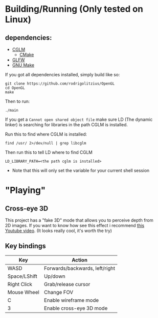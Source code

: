 # Building/Running (Only tested on Linux)
## dependencies:
- [CGLM](https://github.com/recp/cglm)
    - [CMake](https://cmake.org/)
- [GLFW](https://www.glfw.org/)
- [GNU Make](https://www.gnu.org/software/make/)

If you got all dependencies installed, simply build like so:

```
git clone https://github.com/rodrigolitzius/OpenGL
cd OpenGL
make
```

Then to run:
```
./main
```

If you get a `Cannot open shared object file` make sure LD (The dynamic linker) is searching for libraries in the path CGLM is installed.

Run this to find where CGLM is installed:
```
find /usr/ 2>/dev/null | grep libcglm
```

Then run this to tell LD where to find CGLM
```
LD_LIBRARY_PATH=<the path cglm is installed>
```
- Note that this will only set the variable for your current shell session

# "Playing"
## Cross-eye 3D
This project has a "fake 3D" mode that allows you to perceive depth from 2D images. If you want to know how see this effect i recommend [this Youtube video](https://www.youtube.com/watch?v=Tt0d9DhnmGc). (It looks really cool, it's worth the try)
## Key bindings
| Key | Action |
| -- | -- |
| WASD | Forwards/backwards, left/right|
| Space/LShift | Up/down |
| Right Click | Grab/release cursor|
| Mouse Wheel | Change FOV |
| C | Enable wireframe mode |
| 3 | Enable cross-eye 3D mode |
